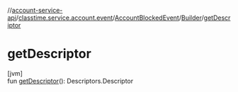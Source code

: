 //[account-service-api](../../../../index.md)/[classtime.service.account.event](../../index.md)/[AccountBlockedEvent](../index.md)/[Builder](index.md)/[getDescriptor](get-descriptor.md)

# getDescriptor

[jvm]\
fun [getDescriptor](get-descriptor.md)(): Descriptors.Descriptor
